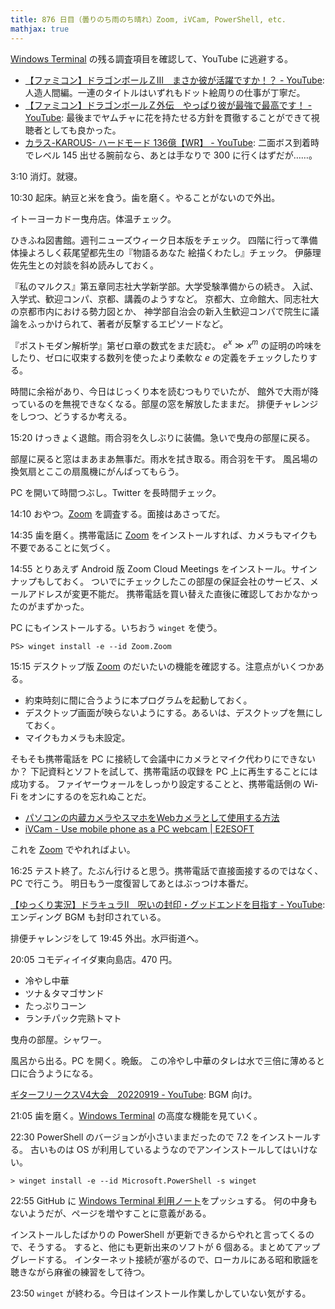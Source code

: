 ```yaml
---
title: 876 日目（曇りのち雨のち晴れ）Zoom, iVCam, PowerShell, etc.
mathjax: true
---
```


[Windows Terminal] の残る調査項目を確認して、YouTube に逃避する。

* [【ファミコン】ドラゴンボールＺⅢ　まさか彼が活躍ですか！？ - YouTube](https://www.youtube.com/watch?v=GA0IoENuIcw):
  人造人間編。一連のタイトルはいずれもドット絵周りの仕事が丁寧だ。
* [【ファミコン】ドラゴンボールＺ外伝　やっぱり彼が最強で最高です！ - YouTube](https://www.youtube.com/watch?v=r-JHjWhhQL4):
  最後までヤムチャに花を持たせる方針を貫徹することができて視聴者としても良かった。
* [カラス-KAROUS- ハードモード 136億【WR】 - YouTube](https://www.youtube.com/watch?v=OZ-NXwnth2A):
  二面ボス到着時でレベル 145 出せる腕前なら、あとは手なりで 300 に行くはずだが……。

3:10 消灯。就寝。

10:30 起床。納豆と米を食う。歯を磨く。やることがないので外出。

イトーヨーカドー曳舟店。体温チェック。

ひきふね図書館。週刊ニューズウィーク日本版をチェック。
四階に行って準備体操よろしく萩尾望都先生の『物語るあなた 絵描くわたし』チェック。
伊藤理佐先生との対談を斜め読みしておく。

『私のマルクス』第五章同志社大学新学部。大学受験準備からの続き。
入試、入学式、歓迎コンパ、京都、講義のようすなど。
京都大、立命館大、同志社大の京都市内における勢力図とか、
神学部自治会の新入生歓迎コンパで院生に議論をふっかけられて、著者が反撃するエピソードなど。

『ポストモダン解析学』第ゼロ章の数式をまだ読む。
${e^x \gg x^m}$ の証明の吟味をしたり、ゼロに収束する数列を使ったより柔軟な $e$ の定義をチェックしたりする。

時間に余裕があり、今日はじっくり本を読むつもりでいたが、
館外で大雨が降っているのを無視できなくなる。部屋の窓を解放したままだ。
排便チャレンジをしつつ、どうするか考える。

15:20 けっきょく退館。雨合羽を久しぶりに装備。急いで曳舟の部屋に戻る。

部屋に戻ると窓はまあまあ無事だ。雨水を拭き取る。雨合羽を干す。
風呂場の換気扇とここの扇風機にがんばってもらう。

PC を開いて時間つぶし。Twitter を長時間チェック。

14:10 おやつ。[Zoom] を調査する。面接はあさってだ。

14:35 歯を磨く。携帯電話に [Zoom] をインストールすれば、カメラもマイクも不要であることに気づく。

14:55 とりあえず Android 版 Zoom Cloud Meetings をインストール。サインナップもしておく。
ついでにチェックしたこの部屋の保証会社のサービス、メールアドレスが変更不能だ。
携帯電話を買い替えた直後に確認しておかなかったのがまずかった。

PC にもインストールする。いちおう `winget` を使う。

```dos
PS> winget install -e --id Zoom.Zoom
```

15:15 デスクトップ版 [Zoom] のだいたいの機能を確認する。注意点がいくつかある。

* 約束時刻に間に合うように本プログラムを起動しておく。
* デスクトップ画面が映らないようにする。あるいは、デスクトップを無にしておく。
* マイクもカメラも未設定。

そもそも携帯電話を PC に接続して会議中にカメラとマイク代わりにできないか？
下記資料とソフトを試して、携帯電話の収録を PC 上に再生することには成功する。
ファイヤーウォールをしっかり設定することと、携帯電話側の Wi-Fi をオンにするのを忘れぬことだ。

* [パソコンの内蔵カメラやスマホをWebカメラとして使用する方法](https://jp.norton.com/internetsecurity-etc-pc-camera.html)
* [iVCam - Use mobile phone as a PC webcam &#x7c; E2ESOFT](https://www.e2esoft.com/ivcam/)

これを [Zoom] でやれればよい。

16:25 テスト終了。たぶん行けると思う。携帯電話で直接面接するのではなく、PC で行こう。
明日もう一度復習してあとはぶっつけ本番だ。

[【ゆっくり実況】ドラキュラⅡ　呪いの封印・グッドエンドを目指す - YouTube](https://www.youtube.com/watch?v=m_d-oZ62drY):
エンディング BGM も封印されている。

排便チャレンジをして 19:45 外出。水戸街道へ。

20:05 コモディイイダ東向島店。470 円。

* 冷やし中華
* ツナ＆タマゴサンド
* たっぷりコーン
* ランチパック完熟トマト

曳舟の部屋。シャワー。

風呂から出る。PC を開く。晩飯。
この冷やし中華のタレは水で三倍に薄めると口に合うようになる。

[ギターフリークスV4大会　20220919 - YouTube](https://www.youtube.com/watch?v=v9LF9bKSB4k):
BGM 向け。

21:05 歯を磨く。[Windows Terminal] の高度な機能を見ていく。

22:30 PowerShell のバージョンが小さいままだったので 7.2 をインストールする。
古いものは OS が利用しているようなのでアンインストールしてはいけない。

```dosbatch
> winget install -e --id Microsoft.PowerShell -s winget
```

22:55 GitHub に [Windows Terminal 利用ノート](https://showa-yojyo.github.io/notebook/windows-terminal.html)をプッシュする。
何の中身もないようだが、ページを増やすことに意義がある。

インストールしたばかりの PowerShell が更新できるからやれと言ってくるので、そうする。
すると、他にも更新出来のソフトが 6 個ある。まとめてアップグレードする。
インターネット接続が塞がるので、ローカルにある昭和歌謡を聴きながら麻雀の練習をして待つ。

23:50 `winget` が終わる。今日はインストール作業しかしていない気がする。

[Windows Terminal]: https://aka.ms/terminal
[Zoom]: https://zoom.us/
